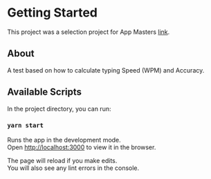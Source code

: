 # Getting Started

This project was a selection project for App Masters [link](https://soonas.github.io/speedtyping/).

## About
A test based on how to calculate typing Speed (WPM) and Accuracy.
## Available Scripts

In the project directory, you can run:

### `yarn start`

Runs the app in the development mode.\
Open [http://localhost:3000](http://localhost:3000) to view it in the browser.

The page will reload if you make edits.\
You will also see any lint errors in the console.
